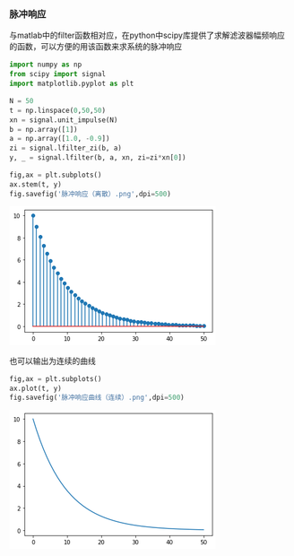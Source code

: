 ### 脉冲响应

与matlab中的filter函数相对应，在python中scipy库提供了求解滤波器幅频响应的函数，可以方便的用该函数来求系统的脉冲响应


```python
import numpy as np
from scipy import signal
import matplotlib.pyplot as plt
```


```python
N = 50
t = np.linspace(0,50,50)
xn = signal.unit_impulse(N)
b = np.array([1])
a = np.array([1.0, -0.9])
zi = signal.lfilter_zi(b, a)
y, _ = signal.lfilter(b, a, xn, zi=zi*xn[0])
```


```python
fig,ax = plt.subplots()
ax.stem(t, y)
fig.savefig('脉冲响应（离散）.png',dpi=500)
```


    
![png](%E8%84%89%E5%86%B2%E5%93%8D%E5%BA%94_files/%E8%84%89%E5%86%B2%E5%93%8D%E5%BA%94_4_0.png)
    


也可以输出为连续的曲线


```python
fig,ax = plt.subplots()
ax.plot(t, y)
fig.savefig('脉冲响应曲线（连续）.png',dpi=500)
```


    
![png](%E8%84%89%E5%86%B2%E5%93%8D%E5%BA%94_files/%E8%84%89%E5%86%B2%E5%93%8D%E5%BA%94_6_0.png)
    

